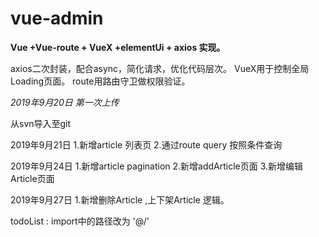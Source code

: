 # vue-admin 
**Vue +Vue-route + VueX +elementUi + axios  实现。** 

axios二次封装，配合async，简化请求，优化代码层次。
VueX用于控制全局Loading页面。
route用路由守卫做权限验证。


_2019年9月20日 第一次上传_

从svn导入至git

2019年9月21日
1.新增article 列表页
2.通过route query 按照条件查询

2019年9月24日
1.新增article pagination
2.新增addArticle页面
3.新增编辑Article页面



2019年9月27日
1.新增删除Article  ,上下架Article 逻辑。









todoList :
import中的路径改为  '@/'




